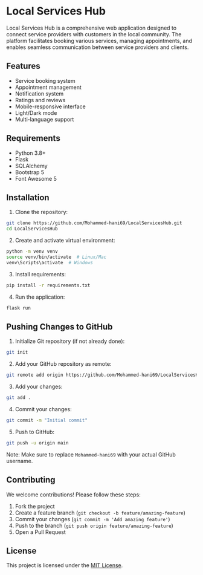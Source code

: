 # Local Services Hub

Local Services Hub is a comprehensive web application designed to connect service providers with customers in the local community. The platform facilitates booking various services, managing appointments, and enables seamless communication between service providers and clients.

## Features

- Service booking system
- Appointment management
- Notification system
- Ratings and reviews
- Mobile-responsive interface
- Light/Dark mode
- Multi-language support

## Requirements

- Python 3.8+
- Flask
- SQLAlchemy
- Bootstrap 5
- Font Awesome 5

## Installation

1. Clone the repository:
```bash
git clone https://github.com/Mohammed-hani69/LocalServicesHub.git
cd LocalServicesHub
```

2. Create and activate virtual environment:
```bash
python -m venv venv
source venv/bin/activate  # Linux/Mac
venv\Scripts\activate  # Windows
```

3. Install requirements:
```bash
pip install -r requirements.txt
```

4. Run the application:
```bash
flask run
```

## Pushing Changes to GitHub

1. Initialize Git repository (if not already done):
```bash
git init
```

2. Add your GitHub repository as remote:
```bash
git remote add origin https://github.com/Mohammed-hani69/LocalServicesHub.git
```

3. Add your changes:
```bash
git add .
```

4. Commit your changes:
```bash
git commit -m "Initial commit"
```

5. Push to GitHub:
```bash
git push -u origin main
```

Note: Make sure to replace `Mohammed-hani69` with your actual GitHub username.

## Contributing

We welcome contributions! Please follow these steps:

1. Fork the project
2. Create a feature branch (`git checkout -b feature/amazing-feature`)
3. Commit your changes (`git commit -m 'Add amazing feature'`)
4. Push to the branch (`git push origin feature/amazing-feature`)
5. Open a Pull Request

## License

This project is licensed under the [MIT License](LICENSE).